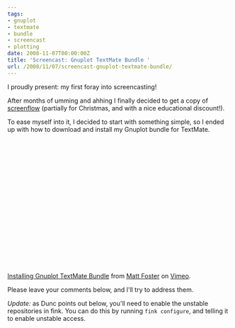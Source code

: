 ```yaml
---
tags:
- gnuplot
- textmate
- bundle
- screencast
- plotting
date: 2008-11-07T00:00:00Z
title: 'Screencast: Gnuplot TextMate Bundle '
url: /2008/11/07/screencast-gnuplot-textmate-bundle/
---
```


I proudly present: my first foray into screencasting! 

After months of umming and ahhing I finally decided to get a copy of [screenflow](http://www.flip4mac.com/screenflow.htm "Flip4Mac - ScreenFlow") (partially for Christmas, and with a nice educational discount!).

To ease myself into it, I decided to start with something simple, so I ended up with how to download and install my Gnuplot bundle for TextMate.

<object width="400" height="300"><param name="allowfullscreen" value="true" /><param name="allowscriptaccess" value="always" /><param name="movie" value="http://vimeo.com/moogaloop.swf?clip_id=2181877&amp;server=vimeo.com&amp;show_title=1&amp;show_byline=1&amp;show_portrait=0&amp;color=&amp;fullscreen=1" /><embed src="http://vimeo.com/moogaloop.swf?clip_id=2181877&amp;server=vimeo.com&amp;show_title=1&amp;show_byline=1&amp;show_portrait=0&amp;color=&amp;fullscreen=1" type="application/x-shockwave-flash" allowfullscreen="true" allowscriptaccess="always" width="400" height="300"></embed></object><br /><a href="http://vimeo.com/2181877">Installing Gnuplot TextMate Bundle</a> from <a href="http://vimeo.com/user750148">Matt Foster</a> on <a href="http://vimeo.com">Vimeo</a>.

Please leave your comments below, and I'll try to address them.

*Update:* as Dunc points out below, you'll need to enable the unstable repositories in fink. You can do this by running `fink configure`, and telling it to enable unstable access.
